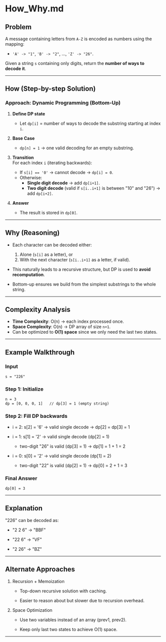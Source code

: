 # How_Why.md

## Problem

A message containing letters from `A-Z` is encoded as numbers using the mapping:
  
- `'A' -> "1"`, `'B' -> "2"`, …, `'Z' -> "26"`.

Given a string `s` containing only digits, return the **number of ways to decode it**.  

---

## How (Step-by-step Solution)

### Approach: Dynamic Programming (Bottom-Up)

1. **Define DP state**  
   - Let `dp[i]` = number of ways to decode the substring starting at index `i`.

2. **Base Case**  
   - `dp[n] = 1` → one valid decoding for an empty substring.

3. **Transition**  
   For each index `i` (iterating backwards):
   - If `s[i] == '0'` → cannot decode → `dp[i] = 0`.  
   - Otherwise:
     - **Single digit decode** → add `dp[i+1]`.  
     - **Two digit decode** (valid if `s[i..i+1]` is between "10" and "26") → add `dp[i+2]`.

4. **Answer**  
   - The result is stored in `dp[0]`.

---

## Why (Reasoning)

- Each character can be decoded either:
  1. Alone (`s[i]` as a letter), or  
  2. With the next character (`s[i..i+1]` as a letter, if valid).  

- This naturally leads to a recursive structure, but DP is used to **avoid recomputation**.  
- Bottom-up ensures we build from the simplest substrings to the whole string.

---

## Complexity Analysis

- **Time Complexity**: O(n) → each index processed once.  
- **Space Complexity**: O(n) → DP array of size `n+1`.  
- Can be optimized to **O(1) space** since we only need the last two states.

---

## Example Walkthrough

### Input

```text
s = "226"
```

### Step 1: Initialize

```text
n = 3
dp = [0, 0, 0, 1]   // dp[3] = 1 (empty string)

```

### Step 2: Fill DP backwards

- i = 2: s[2] = '6' → valid single decode
    → dp[2] = dp[3] = 1

- i = 1: s[1] = '2' → valid single decode (dp[2] = 1)

  - two-digit "26" is valid (dp[3] = 1)
    → dp[1] = 1 + 1 = 2

- i = 0: s[0] = '2' → valid single decode (dp[1] = 2)

  - two-digit "22" is valid (dp[2] = 1)
    → dp[0] = 2 + 1 = 3

### Final Answer

```text
dp[0] = 3

```

---

## Explanation

"226" can be decoded as:

- "2 2 6" → "BBF"

- "22 6" → "VF"

- "2 26" → "BZ"

---

## Alternate Approaches

1. Recursion + Memoization

    - Top-down recursive solution with caching.

    - Easier to reason about but slower due to recursion overhead.

2. Space Optimization

    - Use two variables instead of an array (prev1, prev2).

    - Keep only last two states to achieve O(1) space.

---
